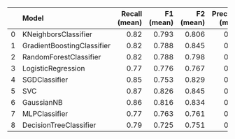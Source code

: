 |    | Model                      |   Recall (mean) |   F1 (mean) |   F2 (mean) |   Precision (mean) |   Roc_auc (mean) |   Recall (std) |   F1 (std) |   F2 (std) |   Precision (std) |   Roc_auc (std) |
|---:|:---------------------------|----------------:|------------:|------------:|-------------------:|-----------------:|---------------:|-----------:|-----------:|------------------:|----------------:|
|  0 | KNeighborsClassifier       |            0.82 |       0.793 |       0.806 |              0.797 |            0.973 |          0.157 |      0.092 |      0.127 |             0.129 |           0.021 |
|  1 | GradientBoostingClassifier |            0.82 |       0.788 |       0.845 |              0.841 |            0.964 |          0.223 |      0.095 |      0.115 |             0.158 |           0.021 |
|  2 | RandomForestClassifier     |            0.82 |       0.788 |       0.798 |              0.841 |            0.994 |          0.223 |      0.095 |      0.165 |             0.158 |           0.012 |
|  3 | LogisticRegression         |            0.77 |       0.776 |       0.767 |              0.847 |            0.992 |          0.204 |      0.105 |      0.163 |             0.148 |           0.012 |
|  4 | SGDClassifier              |            0.85 |       0.753 |       0.829 |              0.774 |            0.977 |          0.2   |      0.13  |      0.159 |             0.147 |           0.018 |
|  5 | SVC                        |            0.87 |       0.826 |       0.845 |              0.841 |            0.984 |          0.166 |      0.074 |      0.115 |             0.158 |           0.01  |
|  6 | GaussianNB                 |            0.86 |       0.816 |       0.834 |              0.841 |            0.983 |          0.196 |      0.099 |      0.148 |             0.158 |           0.022 |
|  7 | MLPClassifier              |            0.77 |       0.763 |       0.761 |              0.827 |            0.983 |          0.204 |      0.121 |      0.166 |             0.183 |           0.017 |
|  8 | DecisionTreeClassifier     |            0.79 |       0.725 |       0.751 |              0.763 |            0.868 |          0.22  |      0.101 |      0.154 |             0.224 |           0.045 |